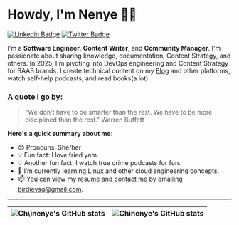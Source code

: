 # Howdy, I'm Nenye 👋🏾

[![Linkedin Badge](https://img.shields.io/badge/-IamChinenyeOluyede-blue?style=for-the-badge&logo=Linkedin&logoColor=white&link=https://www.linkedin.com/in/chinenye-oluyede)](https://www.linkedin.com/in/chinenye-oluyede) [![Twitter Badge](https://img.shields.io/badge/-@IamChinenyeOluyede-1ca0f1?style=for-the-badge&logo=twitter&logoColor=white&link=https://twitter.com/thatbirdintech)](https://twitter.com/jahnenyenwa)

I'm a **Software Engineer**, **Content Writer**, and **Community Manager**. I'm passionate about sharing knowledge, documentation, Content Strategy, and others. In 2025, I'm pivoting into DevOps engineering and Content Strategy for SAAS brands. I create technical content on my [Blog](https://ennycodes.hashnode.dev) and other platforms, watch self-help podcasts, and read books(a lot).

### A quote I go by:

> "We don't have to be smarter than the rest. We have to be more disciplined than the rest."
> Warren Buffett

**Here's a quick summary about me**:

- 😊 Pronouns: She/her
- 💡 Fun fact: I love fried yam.
- 💡 Another fun fact: I watch true crime podcasts for fun.
- 🌱 I’m currently learning Linux and other cloud engineering concepts.
- 📫 You can [view my resume](#) and contact me by emailing birdievsq@gmail.com.

---

| <img align="center" src="https://github-readme-stats.vercel.app/api?username=Birdie13-stack&show_icons=true&include_all_commits=true&hide_border=true" alt="Ch\inenye's GitHub stats" /> | <img align="center" src="https://github-readme-stats.vercel.app/api/top-langs/?username=Birdie13-stack&langs_count=8&layout=compact&hide_border=true" alt="Chinenye's GitHub stats" /> |
| ---------------------------------------------------------------------------------------------------------------------------------------------------------------------------------------- | -------------------------------------------------------------------------------------------------------------------------------------------------------------------------------------- |
